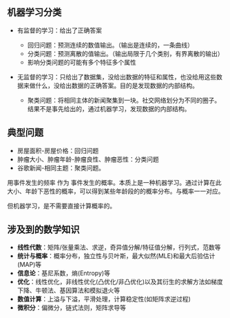 ## 机器学习分类
* 有监督的学习：给出了正确答案
  * 回归问题：预测连续的数值输出。（输出是连续的，一条曲线）
  * 分类问题：预测离散的值输出。（输出局限于几个类别，有界离散的输出）
  * 影响分类问题的可能有多个特征多个属性

* 无监督的学习：只给出了数据集，没给出数据的特征和属性，也没给用这些数据来做什么，没给出数据的正确答案。目的是发现数据的内部结构。
  * 聚类问题：将相同主体的新闻聚集到一块。社交网络划分为不同的圈子。结果不是事先给出的，通过机器学习，发现数据的内部结构。


## 典型问题

* 房屋面积-房屋价格：回归问题
* 肿瘤大小、肿瘤年龄-肿瘤良性、肿瘤恶性：分类问题
* 谷歌新闻-相同主题：聚类问题。


用事件发生的频率 作为 事件发生的概率。本质上是一种机器学习。通过计算在此大小、年龄下恶性的概率，可以得到某些年龄段的的概率分布。与概率一一对应。

但机器学习，是不需要直接计算概率的。

## 涉及到的数学知识
<ul>
  <li><b>线性代数</b>：矩阵/张量乘法、求逆，奇异值分解/特征值分解，行列式，范数等</li>
  <li><b>统计与概率</b>：概率分布，独立性与贝叶斯，最大似然(MLE)和最大后验估计(MAP)等</li>
  <li><b>信息论</b>：基尼系数，熵(Entropy)等</li>
  <li><b>优化</b>：线性优化，非线性优化(凸优化/非凸优化)以及其衍生的求解方法如梯度下降、牛顿法、基因算法和模拟退火等</li>
  <li><b>数值计算</b>：上溢与下溢，平滑处理，计算稳定性(如矩阵求逆过程)</li>
  <li><b>微积分</b>：偏微分，链式法则，矩阵求导等</li>
</ul>